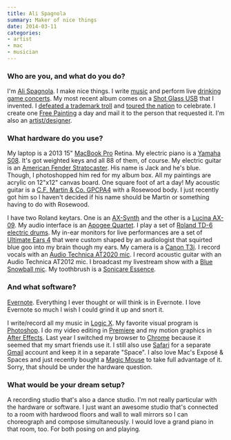 ```yaml
---
title: Ali Spagnola
summary: Maker of nice things
date: 2014-03-11
categories:
- artist
- mac
- musician
---
```


### Who are you, and what do you do?

I'm [Ali Spagnola](http://www.alispagnola.com/ "Ali's website"). I make nice things. I write [music](http://www.alispagnola.com/music/ "Ali's music.") and perform live [drinking game concerts](http://www.powerhouralbum.com/ "Ali's drinking game."). My most recent album comes on a [Shot Glass USB](http://www.alispagnola.com/powerhour/store/shot-glass-usb/ "Ali's shot glass USB drive containing her album.") that I invented. I [defeated a trademark troll](http://www.indiegogo.com/projects/ali-s-power-hour-freedom-victory-tour "Ali's Indiegogo campaign.") and [toured the nation](https://www.youtube.com/watch?v=05EfRP2n3oI "A video of Ali on tour.") to celebrate. I create one [Free Painting](http://www.alispagnola.com/Free/ "Ali's free paintings service.") a day and mail it to the person that requested it. I'm also an [artist/designer](http://www.portfolio.alispagnola.com/ "Ali's portfolio.").

### What hardware do you use?

My laptop is a 2013 15" [MacBook Pro][macbook-pro] Retina. My electric piano is a [Yamaha S08][s08]. It's got weighted keys and all 88 of them, of course. My electric guitar is an [American Fender Stratocaster][stratocaster]. His name is Jack and he's blue. Though, I photoshopped him red for my album box. All my paintings are acrylic on 12"x12" canvas board. One square foot of art a day! My acoustic guitar is a [C.F. Martin & Co. GPCPA4][gpcpa4] with a Rosewood body. I just recently got him so I haven't decided if his name should be Martin or something having to do with Rosewood.

I have two Roland keytars. One is an [AX-Synth][] and the other is a [Lucina AX-09][lucina-ax-09]. My audio interface is an [Apogee Quartet][quartet]. I play a set of [Roland TD-6 electric drums][td-6]. My in-ear monitors for live performances are a set of [Ultimate Ears 4][ultimate-ears-pro] that were custom shaped by an audiologist that squirted blue goo into my brain though my ears. My camera is a [Canon T3i][eos-rebel-t3i]. I record vocals with an [Audio Technica AT2020 mic][at2020]. I record acoustic guitar with an Audio Technica AT2012 mic. I broadcast my livestream show with a [Blue Snowball mic][snowball]. My toothbrush is a [Sonicare Essence][sonicare-essence].

### And what software?

[Evernote][]. Everything I ever thought or will think is in Evernote. I love Evernote so much I wish I could grind it up and snort it.

I write/record all my music in [Logic X][logic-pro]. My favorite visual program is [Photoshop][]. I do my video editing in [Premiere][] and my motion graphics in [After Effects][after-effects]. Last year I switched my browser to [Chrome][] because it seemed that my smart friends use it. I still also use [Safari][] for a separate [Gmail][] account and keep it in a separate "Space". I also love Mac's Exposé & Spaces and just recently bought a [Magic Mouse][magic-mouse] to take full advantage of it. Sorry, that should be under the hardware question. 

### What would be your dream setup?

A recording studio that's also a dance studio. I'm not really particular with the hardware or software. I just want an awesome studio that's connected to a room with hardwood floors and wall to wall mirrors so I can choreograph and compose simultaneously. I would love a grand piano in that room, too. For both posing on and playing.

[after-effects]: https://www.adobe.com/products/aftereffects.html "Motion graphics and video editing software."
[at2020]: http://web.archive.org/web/20230328040440/https://www.audio-technica.com/en-us/at2020-usb "A USB digital microphone."
[ax-synth]: http://web.archive.org/web/20230706205124/https://www.roland.com/global/products/ax-synth/ "A keytar."
[chrome]: https://www.google.com/intl/en/chrome/ "A WebKit-based browser, where each tab runs in its own thread."
[eos-rebel-t3i]: https://en.wikipedia.org/wiki/Canon_EOS_600D "An 18 megapixel DSLR."
[evernote]: https://evernote.com/ "Online software for capturing notes."
[gmail]: https://en.wikipedia.org/wiki/Gmail "Web-based email."
[gpcpa4]: https://www.martinguitar.com/series-all-series.html "An acoustic guitar."
[logic-pro]: https://www.apple.com/logic-pro/ "A professional audio application for the Mac."
[lucina-ax-09]: https://www.roland.com/us/products/lucina_ax-09/ "A keytar."
[macbook-pro]: https://www.apple.com/macbook-pro/ "A laptop."
[magic-mouse]: https://en.wikipedia.org/wiki/Magic_Mouse "A multi-touch mouse."
[photoshop]: https://www.adobe.com/products/photoshop.html "A bitmap image editor."
[premiere]: https://www.adobe.com/products/premiere.html "A video editing suite."
[quartet]: https://apogeedigital.com/products/quartet "An audio interface for the Mac and iPad."
[s08]: https://usa.yamaha.com/products/music_production/synthesizers/s08/ "An 88-key synthesizer."
[safari]: https://www.apple.com/safari/ "A fast web browser."
[snowball]: http://web.archive.org/web/20160414222318/http://www.bluemic.com:80/snowball/ "A USB microphone."
[sonicare-essence]: http://web.archive.org/web/20230131080654/http://www.amazon.com/Philips-Sonicare-Essence-Power-Toothbrush/dp/B000AMRII0/ "An electric toothbrush."
[stratocaster]: https://en.wikipedia.org/wiki/Fender_Stratocaster "An electric guitar."
[td-6]: http://web.archive.org/web/20230815171639/https://www.roland.com/global/ "An electric drum module."
[ultimate-ears-pro]: https://www.ultimateears.com/en-us/pro.html "Custom-made in-ear headphones."
